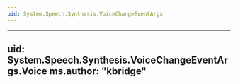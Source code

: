 ```yaml
---
uid: System.Speech.Synthesis.VoiceChangeEventArgs
---
```


---
uid: System.Speech.Synthesis.VoiceChangeEventArgs.Voice
ms.author: "kbridge"
---

